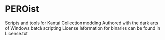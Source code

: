 # PEROist
Scripts and tools for Kantai Collection modding
Authored with the dark arts of Windows batch scripting
License Information for binaries can be found in License.txt
